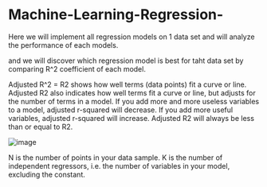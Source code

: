 # Machine-Learning-Regression-
Here we will implement all regression models on 1 data set and will analyze the performance of each models.

and we will discover which regression model is best for taht data set by comparing R^2 coefficient of each model.

Adjusted R^2 = R2 shows how well terms (data points) fit a curve or line. Adjusted R2 also indicates how well terms fit a curve or line, but adjusts for the number of terms in a model. If you add more and more useless variables to a model, adjusted r-squared will decrease. If you add more useful variables, adjusted r-squared will increase.
Adjusted R2 will always be less than or equal to R2.

![image](https://user-images.githubusercontent.com/54941875/123754096-21690b80-d8d8-11eb-953d-37c15fe42859.png)

N is the number of points in your data sample.
K is the number of independent regressors, i.e. the number of variables in your model, excluding the constant.
